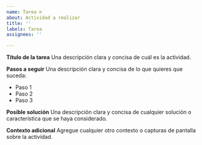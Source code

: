 ```yaml
---
name: Tarea n
about: Actividad a realizar
title: ''
labels: Tarea
assignees: ''

---
```


**Título de la tarea**
Una descripción clara y concisa de cuál es la actividad. 

**Pasos a seguir**
Una descripción clara y concisa de lo que quieres que suceda:

- Paso 1
- Paso 2
- Paso 3

**Posible solución**
Una descripción clara y concisa de cualquier solución o característica que se haya considerado.

**Contexto adicional**
Agregue cualquier otro contexto o capturas de pantalla sobre la actividad.
